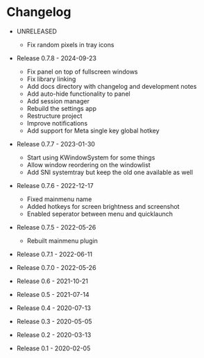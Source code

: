 
Changelog
============

* UNRELEASED
  - Fix random pixels in tray icons

* Release 0.7.8 - 2024-09-23
  - Fix panel on top of fullscreen windows
  - Fix library linking
  - Add docs directory with changelog and development notes
  - Add auto-hide functionality to panel
  - Add session manager
  - Rebuild the settings app
  - Restructure project
  - Improve notifications
  - Add support for Meta single key global hotkey

* Release 0.7.7 - 2023-01-30
  - Start using KWindowSystem for some things
  - Allow window reordering on the windowlist
  - Add SNI systemtray but keep the old one available as well

* Release 0.7.6 - 2022-12-17
  - Fixed mainmenu name
  - Added hotkeys for screen brightness and screenshot
  - Enabled seperator between menu and quicklaunch

* Release 0.7.5 - 2022-05-26
  - Rebuilt mainmenu plugin

* Release 0.7.1 - 2022-06-11

* Release 0.7.0 - 2022-05-26

* Release 0.6 - 2021-10-21

* Release 0.5 - 2021-07-14

* Release 0.4 - 2020-07-13

* Release 0.3 - 2020-05-05

* Release 0.2 - 2020-03-13

* Release 0.1 - 2020-02-05
